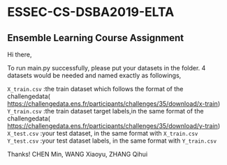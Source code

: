 # ESSEC-CS-DSBA2019-ELTA
## Ensemble Learning Course Assignment

Hi there,

  To run main.py successfully, please put your datasets in the <data> folder.
  4 datasets would be needed and named exactly as followings,
  
  `X_train.csv` :the train dataset which follows the format of the challengedata(  https://challengedata.ens.fr/participants/challenges/35/download/x-train)
  `Y_train.csv` :the train dataset target labels,in the same format of the challengedata(  https://challengedata.ens.fr/participants/challenges/35/download/y-train)
  `X_test.csv` :your test dataset, in the same format with `X_train.csv`
  `Y_test.csv` :your test dataset labels, in the same format with `Y_train.csv`
       
  Thanks!
  CHEN Min, WANG Xiaoyu, ZHANG Qihui
